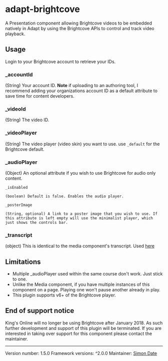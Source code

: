 adapt-brightcove
===============================

A Presentation component allowing Brightcove videos to be embedded natively in Adapt by using the Brightcove APIs to control and track video playback.

## Usage

Login to your Brightcove account to retrieve your IDs.


### _accountId

(String) Your account ID. **Note** if uploading to an authoring tool, I recommend adding your organizations account ID as a default attribute to save time for content developers.

### _videoId

(String) The video ID.

### _videoPlayer

(String) The video player (video skin) you want to use. use `_default` for the Brightcove default.

### _audioPlayer

(Object) An optional attribute if you wish to use Brightcove for audio only content.

    _isEnabled

    (boolean) Default is false. Enables the audio player.

    _posterImage

    (String, optional) A link to a poster image that you wish to use. If this attribute is left empty will use the minimalist player, which just shows the controls bar.

### _transcript

(object) This is identical to the media component's transcript. Used [here](https://github.com/adaptlearning/adapt-contrib-media/#settings-overview)

## Limitations

*   Multiple _audioPlayer used within the same course don't work. Just stick to one.
*   Unlike the Media component, if you have multiple instances of this component on a page. Playing one won't pause another already in play.
*   This plugin supports v6+ of the Brightcove player.

## End of support notice

King's Online will no longer be using Brightcove after January 2018. As such further development and support of this plugin will be terminated. If you are interested in taking over support for this component please contact the maintainer.

---

Version number: 1.5.0
Framework versions: ^2.0.0
Maintainer: <a href='mailto:simon.date@kcl.ac.uk'>Simon Date</a>
